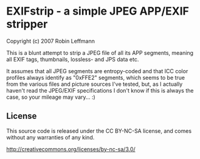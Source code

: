 EXIFstrip - a simple JPEG APP/EXIF stripper
===========================================

Copyright (c) 2007 Robin Leffmann

This is a blunt attempt to strip a JPEG file of all its APP segments, meaning all EXIF tags, thumbnails, lossless- and JPS data etc.

It assumes that all JPEG segments are entropy-coded and that ICC color profiles always identify as "0xFFE2" segments, which seems to be true from the various files and picture sources I've tested, but, as I actually haven't read the JPEG/EXIF specifications I don't know if this is always the case, so your mileage may vary... :)

License
-------

This source code is released under the CC BY-NC-SA license, and comes
without any warranties of any kind.

http://creativecommons.org/licenses/by-nc-sa/3.0/

